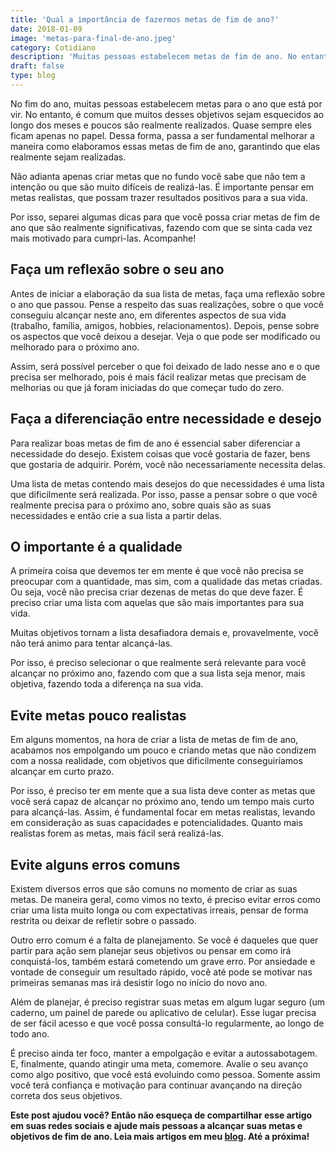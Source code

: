 ```yaml
---
title: 'Qual a importância de fazermos metas de fim de ano?'
date: 2018-01-09
image: 'metas-para-final-de-ano.jpeg'
category: Cotidiano
description: 'Muitas pessoas estabelecem metas de fim de ano. No entanto, é comum que muitos desses objetivos sejam esquecidos ao longo dos meses e poucos são realmente..'
draft: false
type: blog
---
```


No fim do ano, muitas pessoas estabelecem metas para o ano que está por vir. No entanto, é comum que muitos desses objetivos sejam esquecidos ao longo dos meses e poucos são realmente realizados. Quase sempre eles ficam apenas no papel. Dessa forma, passa a ser fundamental melhorar a maneira como elaboramos essas metas de fim de ano, garantindo que elas realmente sejam realizadas.

Não adianta apenas criar metas que no fundo você sabe que não tem a intenção ou que são muito difíceis de realizá-las. É importante pensar em metas realistas, que possam trazer resultados positivos para a sua vida.

Por isso, separei algumas dicas para que você possa criar metas de fim de ano que são realmente significativas, fazendo com que se sinta cada vez mais motivado para cumpri-las. Acompanhe!

## **Faça um reflexão sobre o seu ano**

Antes de iniciar a elaboração da sua lista de metas, faça uma reflexão sobre o ano que passou. Pense a respeito das suas realizações, sobre o que você conseguiu alcançar neste ano, em diferentes aspectos de sua vida (trabalho, família, amigos, hobbies, relacionamentos). Depois, pense sobre os aspectos que você deixou a desejar. Veja o que pode ser modificado ou melhorado para o próximo ano.

Assim, será possível perceber o que foi deixado de lado nesse ano e o que precisa ser melhorado, pois é mais fácil realizar metas que precisam de melhorias ou que já foram iniciadas do que começar tudo do zero.

## **Faça a diferenciação entre necessidade e desejo**

Para realizar boas metas de fim de ano é essencial saber diferenciar a necessidade do desejo. Existem coisas que você gostaria de fazer, bens que gostaria de adquirir. Porém, você não necessariamente necessita delas.

Uma lista de metas contendo mais desejos do que necessidades é uma lista que dificilmente será realizada. Por isso, passe a pensar sobre o que você realmente precisa para o próximo ano, sobre quais são as suas necessidades e então crie a sua lista a partir delas.

## **O importante é a qualidade**

A primeira coisa que devemos ter em mente é que você não precisa se preocupar com a quantidade, mas sim, com a qualidade das metas criadas. Ou seja, você não precisa criar dezenas de metas do que deve fazer. É preciso criar uma lista com aquelas que são mais importantes para sua vida.

Muitas objetivos tornam a lista desafiadora demais e, provavelmente, você não terá animo para tentar alcançá-las.

Por isso, é preciso selecionar o que realmente será relevante para você alcançar no próximo ano, fazendo com que a sua lista seja menor, mais objetiva, fazendo toda a diferença na sua vida.

## **Evite metas pouco realistas**

Em alguns momentos, na hora de criar a lista de metas de fim de ano, acabamos nos empolgando um pouco e criando metas que não condizem com a nossa realidade, com objetivos que dificilmente conseguiríamos alcançar em curto prazo.

Por isso, é preciso ter em mente que a sua lista deve conter as metas que você será capaz de alcançar no próximo ano, tendo um tempo mais curto para alcançá-las. Assim, é fundamental focar em metas realistas, levando em consideração as suas capacidades e potencialidades. Quanto mais realistas forem as metas, mais fácil será realizá-las.

## **Evite alguns erros comuns**

Existem diversos erros que são comuns no momento de criar as suas metas. De maneira geral, como vimos no texto, é preciso evitar erros como criar uma lista muito longa ou com expectativas irreais, pensar de forma restrita ou deixar de refletir sobre o passado.

Outro erro comum é a falta de planejamento. Se você é daqueles que quer partir para ação sem planejar seus objetivos ou pensar em como irá conquistá-los, também estará cometendo um grave erro. Por ansiedade e vontade de conseguir um resultado rápido, você até pode se motivar nas primeiras semanas mas irá desistir logo no início do novo ano.

Além de planejar, é preciso registrar suas metas em algum lugar seguro (um caderno, um painel de parede ou aplicativo de celular). Esse lugar precisa de ser fácil acesso e que você possa consultá-lo regularmente, ao longo de todo ano.

É preciso ainda ter foco, manter a empolgação e evitar a autossabotagem. E, finalmente, quando atingir uma meta, comemore. Avalie o seu avanço como algo positivo, que você está evoluindo como pessoa. Somente assim você terá confiança e motivação para continuar avançando na direção correta dos seus objetivos.

**Este post ajudou você? Então não esqueça de compartilhar esse artigo em suas redes sociais e ajude mais pessoas a alcançar suas metas e objetivos de fim de ano. Leia mais artigos em meu [blog](/blog/). Até a próxima!**
